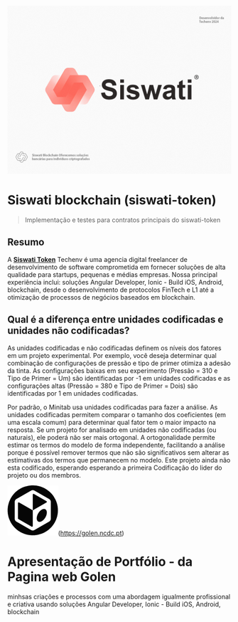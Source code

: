 ![](Siswati1.jpg)


# Siswati blockchain (siswati-token)

> Implementação e testes para contratos principais do siswati-token


## Resumo

A [**Siswati Token**](https://siswati.sistay.pt) Techenv é uma agencia digital freelancer de desenvolvimento de software comprometida em fornecer soluções de alta qualidade para startups, pequenas e médias empresas. Nossa principal experiência inclui:  soluções Angular Developer, Ionic - Build iOS, Android, blockchain, desde o desenvolvimento de protocolos FinTech e L1 até a otimização de processos de negócios baseados em blockchain.

## Qual é a diferença entre unidades codificadas e unidades não codificadas? 

As unidades codificadas e não codificadas definem os níveis dos fatores em um projeto experimental. Por exemplo, você deseja determinar qual combinação de configurações de pressão e tipo de primer otimiza a adesão da tinta. As configurações baixas em seu experimento (Pressão = 310 e Tipo de Primer = Um) são identificadas por -1 em unidades codificadas e as configurações altas (Pressão = 380 e Tipo de Primer = Dois) são identificadas por 1 em unidades codificadas. 

Por padrão, o Minitab usa unidades codificadas para fazer a análise. As unidades codificadas permitem comparar o tamanho dos coeficientes (em uma escala comum) para determinar qual fator tem o maior impacto na resposta. Se um projeto for analisado em unidades não codificadas (ou naturais), ele poderá não ser mais ortogonal. A ortogonalidade permite estimar os termos do modelo de forma independente, facilitando a análise porque é possível remover termos que não são significativos sem alterar as estimativas dos termos que permanecem no modelo. 
Este projeto ainda não esta codificado, esperando esperando a primeira Codificação do lider do projeto ou dos membros.

![Golen](git.gif)(https://golen.ncdc.pt)

# Apresentação de Portfólio - da Pagina web Golen

minhsas criações e processos com uma abordagem igualmente profissional e criativa usando soluções Angular Developer, Ionic - Build iOS, Android, blockchain

